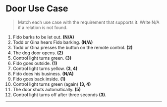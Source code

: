 # Door Use Case

> Match each use case with the requirement that supports it. Write N/A if a relation is not found.

1. Fido barks to be let out. **(N/A)**
2. Todd or Gina hears Fido barking. **(N/A)**
3. Todd or Gina presses the button on the remote control. **(2)**
4. The dog door opens. **(2)**
5. Control light turns green. **(3)**
6. Fido goes outside. **(1)**
7. Control light turns yellow. **(3, 4)**
8. Fido does his business. **(N/A)**
9. Fido goes back inside. **(1)**
10. Control light turns green (again) **(3, 4)**
11. The door shuts automatically. **(5)**
12. Control light turns off after three seconds **(3)**.

---
